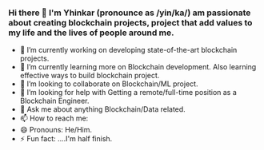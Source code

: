 ### Hi there 👋 I'm Yhinkar (pronounce as /yin/ka/) am passionate about creating blockchain projects, project that add values to my life and the lives of people around me.



- 🔭 I’m currently working on developing state-of-the-art blockchain projects.
- 🌱 I’m currently learning more on Blockchain development. Also learning effective ways to build blockchain project.
- 👯 I’m looking to collaborate on Blockchain/ML project.
- 🤔 I’m looking for help with Getting a remote/full-time position as a Blockchain  Engineer.
- 💬 Ask me about  anything Blockchain/Data related.
- 📫 How to reach me: 
- 😄 Pronouns: He/Him.
- ⚡ Fun fact: ....I'm half finish.
